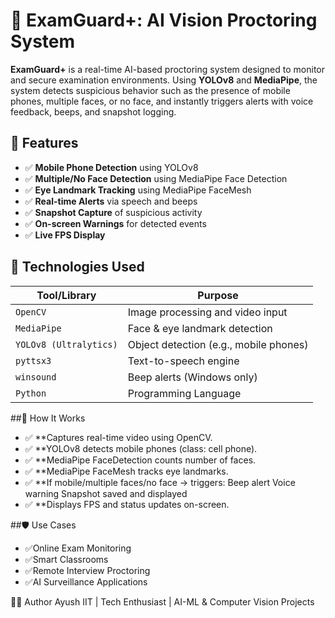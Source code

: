 # 📸 ExamGuard+: AI Vision Proctoring System

**ExamGuard+** is a real-time AI-based proctoring system designed to monitor and secure examination environments. Using **YOLOv8** and **MediaPipe**, the system detects suspicious behavior such as the presence of mobile phones, multiple faces, or no face, and instantly triggers alerts with voice feedback, beeps, and snapshot logging.

## 🚀 Features

- ✅ **Mobile Phone Detection** using YOLOv8
- ✅ **Multiple/No Face Detection** using MediaPipe Face Detection
- ✅ **Eye Landmark Tracking** using MediaPipe FaceMesh
- ✅ **Real-time Alerts** via speech and beeps
- ✅ **Snapshot Capture** of suspicious activity
- ✅ **On-screen Warnings** for detected events
- ✅ **Live FPS Display**


## 🧠 Technologies Used

| Tool/Library     | Purpose                          |
|------------------|----------------------------------|
| `OpenCV`         | Image processing and video input |
| `MediaPipe`      | Face & eye landmark detection    |
| `YOLOv8 (Ultralytics)` | Object detection (e.g., mobile phones) |
| `pyttsx3`        | Text-to-speech engine            |
| `winsound`       | Beep alerts (Windows only)       |
| `Python`         | Programming Language             |


##🔧 How It Works

- ✅ **Captures real-time video using OpenCV.
- ✅ **YOLOv8 detects mobile phones (class: cell phone).
- ✅ **MediaPipe FaceDetection counts number of faces.
- ✅ **MediaPipe FaceMesh tracks eye landmarks.
- ✅ **If mobile/multiple faces/no face → triggers:
       Beep alert
       Voice warning
       Snapshot saved and displayed
- ✅ **Displays FPS and status updates on-screen.


##🛡️ Use Cases
- ✅Online Exam Monitoring
- ✅Smart Classrooms
- ✅Remote Interview Proctoring
- ✅AI Surveillance Applications


👨‍💻 Author
Ayush
IIT | Tech Enthusiast | AI-ML & Computer Vision Projects

